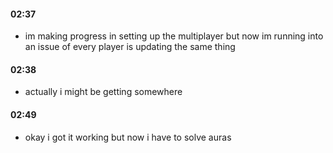 
#### 02:37
- im making progress in setting up the multiplayer but now im running into an issue of every player is updating the same thing

#### 02:38
- actually i might be getting somewhere

#### 02:49
- okay i got it working but now i have to solve auras
